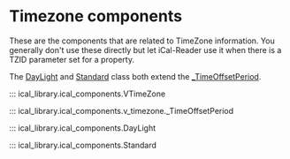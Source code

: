 # Timezone components
These are the components that are related to TimeZone information. You generally don't use these directly but let iCal-Reader use it when there is a TZID parameter set for a property.

The [DayLight](ical_library.ical_components.DayLight) and [Standard](ical_library.ical_components.Standard) class both extend the [_TimeOffsetPeriod](ical_library.ical_components.v_timezone._TimeOffsetPeriod).

::: ical_library.ical_components.VTimeZone

::: ical_library.ical_components.v_timezone._TimeOffsetPeriod

::: ical_library.ical_components.DayLight

::: ical_library.ical_components.Standard

